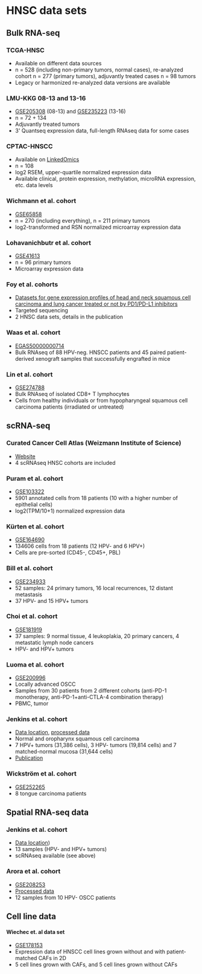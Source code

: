 # HNSC data sets

## Bulk RNA-seq

### TCGA-HNSC

- Available on different data sources
- n = 528 (including non-primary tumors, normal cases), re-analyzed cohort n = 277 (primary tumors), adjuvantly treated cases n = 98 tumors
- Legacy or harmonized re-analyzed data versions are available

### LMU-KKG 08-13 and 13-16

- [GSE205308](https://www.ncbi.nlm.nih.gov/geo/query/acc.cgi?acc=GSE205308) (08-13) and [GSE235223](https://www.ncbi.nlm.nih.gov/geo/query/acc.cgi?acc=GSE235223) (13-16)
- n = 72 + 134
- Adjuvantly treated tumors
- 3' Quantseq expression data, full-length RNAseq data for some cases

### CPTAC-HNSCC

- Available on [LinkedOmics](https://www.linkedomics.org/data_download/CPTAC-HNSCC/)
- n = 108
- log2 RSEM, upper-quartile normalized expression data
- Available clinical, protein expression, methylation, microRNA expression, etc. data levels

### Wichmann et al. cohort

- [GSE65858](https://www.ncbi.nlm.nih.gov/geo/query/acc.cgi?acc=GSE65858)
- n = 270 (including everything), n = 211 primary tumors
- log2-transformed and RSN normalized microarray expression data 

### Lohavanichbutr et al. cohort

- [GSE41613](https://www.ncbi.nlm.nih.gov/geo/query/acc.cgi?acc=GSE41613)
- n = 96 primary tumors
- Microarray expression data

### Foy et al. cohorts

- [Datasets for gene expression profiles of head and neck squamous cell carcinoma and lung cancer treated or not by PD1/PD-L1 inhibitors](https://doi.org/10.1016/j.dib.2022.108556)
- Targeted sequencing
- 2 HNSC data sets, details in the publication

### Waas et al. cohort

- [EGAS50000000714](https://ega-archive.org/datasets/EGAD50000000995)
- Bulk RNAseq of 88 HPV-neg. HNSCC patients and 45 paired patient-derived xenograft samples that successfully engrafted in mice

### Lin et al. cohort

- [GSE274788](https://www.ncbi.nlm.nih.gov/geo/query/acc.cgi?acc=GSE274788)
- Bulk RNAseq of isolated CD8+ T lymphocytes
- Cells from healthy individuals or from hypopharyngeal squamous cell carcinoma patients (irradiated or untreated)

## scRNA-seq

### Curated Cancer Cell Atlas (Weizmann Institute of Science)

- [Website](https://www.weizmann.ac.il/sites/3CA/head-and-neck)
- 4 scRNAseq HNSC cohorts are included

### Puram et al. cohort

- [GSE103322](https://www.ncbi.nlm.nih.gov/geo/query/acc.cgi?acc=GSE103322)
- 5901 annotated cells from 18 patients (10 with a higher number of epithelial cells)
- log2(TPM/10+1) normalized expression data

### Kürten et al. cohort

- [GSE164690](https://www.ncbi.nlm.nih.gov/geo/query/acc.cgi?acc=GSE164690)
- 134606 cells from 18 patients (12 HPV- and 6 HPV+)
- Cells are pre-sorted (CD45-, CD45+, PBL)

### Bill et al. cohort

- [GSE234933](https://www.ncbi.nlm.nih.gov/geo/query/acc.cgi?acc=GSE234933)
- 52 samples: 24 primary tumors, 16 local recurrences, 12 distant metastasis
- 37 HPV- and 15 HPV+ tumors

### Choi et al. cohort 

- [GSE181919](https://www.ncbi.nlm.nih.gov/geo/query/acc.cgi?acc=GSE181919)
- 37 samples: 9 normal tissue, 4 leukoplakia, 20 primary cancers, 4 metastatic lymph node cancers
- HPV- and HPV+ tumors

### Luoma et al. cohort

- [GSE200996](https://www.ncbi.nlm.nih.gov/geo/query/acc.cgi?acc=GSE200996)
- Locally advanced OSCC
- Samples from 30 patients from 2 different cohorts (anti-PD-1 monotherapy, anti-PD-1+anti-CTLA-4 combination therapy)
- PBMC, tumor 

### Jenkins et al. cohort

- [Data location](https://cellxgene.cziscience.com/collections/3c34e6f1-6827-47dd-8e19-9edcd461893f), [processed data](https://zenodo.org/records/14284357)
- Normal and oropharynx squamous cell carcinoma
- 7 HPV+ tumors (31,386 cells), 3 HPV- tumors (19,814 cells) and 7 matched-normal mucosa (31,644 cells)
- [Publication](https://doi.org/10.1186/s12943-024-02191-9)

### Wickström et al. cohort

- [GSE252265](https://www.ncbi.nlm.nih.gov/geo/query/acc.cgi)
- 8 tongue carcinoma patients

## Spatial RNA-seq data

### Jenkins et al. cohort

- [Data location](https://zenodo.org/records/14284038))
- 13 samples (HPV- and HPV+ tumors)
- scRNAseq available (see above)

### Arora et al. cohort

- [GSE208253](https://www.ncbi.nlm.nih.gov/geo/query/acc.cgi?acc=GSE208253)
- [Processed data](https://figshare.com/articles/dataset/Spatial_transcriptomics_reveals_distinct_and_conserved_tumor_core_and_edge_architectures_that_predict_survival_and_targeted_therapy_response_/20304456/1)
- 12 samples from 10 HPV- OSCC patients

## Cell line data

#### 	Wiechec et. al data set

- [GSE178153](https://www.ncbi.nlm.nih.gov/geo/query/acc.cgi?acc=GSE178153)    
- Expression data of HNSCC cell lines grown without and with patient-matched CAFs in 2D    
- 5 cell lines grown with CAFs, and 5 cell lines grown without CAFs    
